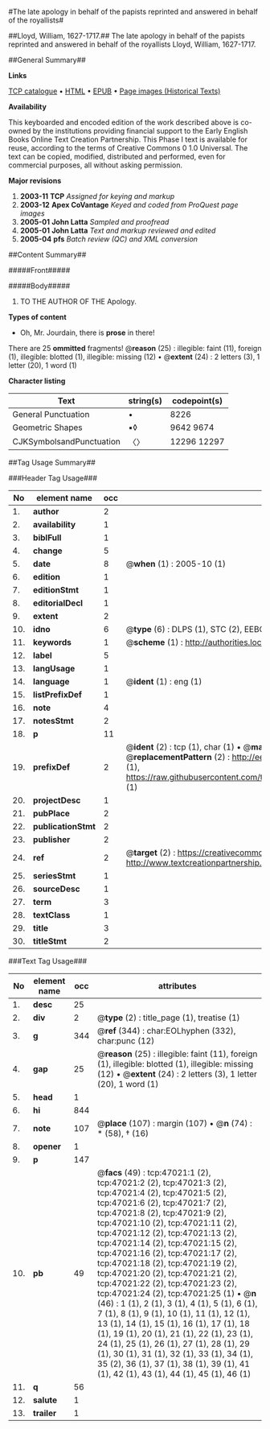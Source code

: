 #The late apology in behalf of the papists reprinted and answered in behalf of the royallists#

##Lloyd, William, 1627-1717.##
The late apology in behalf of the papists reprinted and answered in behalf of the royallists
Lloyd, William, 1627-1717.

##General Summary##

**Links**

[TCP catalogue](http://www.ota.ox.ac.uk/tcp/)  • 
[HTML](http://tei.it.ox.ac.uk/tcp/Texts-HTML/free/A48/A48822.html)  • 
[EPUB](http://tei.it.ox.ac.uk/tcp/Texts-EPUB/free/A48/A48822.epub) • 
[Page images (Historical Texts)](https://data.historicaltexts.jisc.ac.uk/view?pubId=eebo-11239066e&pageId=eebo-11239066e-47021-1)

**Availability**

This keyboarded and encoded edition of the
	       work described above is co-owned by the institutions
	       providing financial support to the Early English Books
	       Online Text Creation Partnership. This Phase I text is
	       available for reuse, according to the terms of Creative
	       Commons 0 1.0 Universal. The text can be copied,
	       modified, distributed and performed, even for
	       commercial purposes, all without asking permission.

**Major revisions**

1. __2003-11__ __TCP__ *Assigned for keying and markup*
1. __2003-12__ __Apex CoVantage__ *Keyed and coded from ProQuest page images*
1. __2005-01__ __John Latta__ *Sampled and proofread*
1. __2005-01__ __John Latta__ *Text and markup reviewed and edited*
1. __2005-04__ __pfs__ *Batch review (QC) and XML conversion*

##Content Summary##

#####Front#####

#####Body#####

1. TO THE AUTHOR OF THE Apology.

**Types of content**

  * Oh, Mr. Jourdain, there is **prose** in there!

There are 25 **ommitted** fragments! 
 @__reason__ (25) : illegible: faint (11), foreign (1), illegible: blotted (1), illegible: missing (12)  •  @__extent__ (24) : 2 letters (3), 1 letter (20), 1 word (1)

**Character listing**


|Text|string(s)|codepoint(s)|
|---|---|---|
|General Punctuation|•|8226|
|Geometric Shapes|▪◊|9642 9674|
|CJKSymbolsandPunctuation|〈〉|12296 12297|

##Tag Usage Summary##

###Header Tag Usage###

|No|element name|occ|attributes|
|---|---|---|---|
|1.|__author__|2||
|2.|__availability__|1||
|3.|__biblFull__|1||
|4.|__change__|5||
|5.|__date__|8| @__when__ (1) : 2005-10 (1)|
|6.|__edition__|1||
|7.|__editionStmt__|1||
|8.|__editorialDecl__|1||
|9.|__extent__|2||
|10.|__idno__|6| @__type__ (6) : DLPS (1), STC (2), EEBO-CITATION (1), OCLC (1), VID (1)|
|11.|__keywords__|1| @__scheme__ (1) : http://authorities.loc.gov/ (1)|
|12.|__label__|5||
|13.|__langUsage__|1||
|14.|__language__|1| @__ident__ (1) : eng (1)|
|15.|__listPrefixDef__|1||
|16.|__note__|4||
|17.|__notesStmt__|2||
|18.|__p__|11||
|19.|__prefixDef__|2| @__ident__ (2) : tcp (1), char (1)  •  @__matchPattern__ (2) : ([0-9\-]+):([0-9IVX]+) (1), (.+) (1)  •  @__replacementPattern__ (2) : http://eebo.chadwyck.com/downloadtiff?vid=$1&page=$2 (1), https://raw.githubusercontent.com/textcreationpartnership/Texts/master/tcpchars.xml#$1 (1)|
|20.|__projectDesc__|1||
|21.|__pubPlace__|2||
|22.|__publicationStmt__|2||
|23.|__publisher__|2||
|24.|__ref__|2| @__target__ (2) : https://creativecommons.org/publicdomain/zero/1.0/ (1), http://www.textcreationpartnership.org/docs/. (1)|
|25.|__seriesStmt__|1||
|26.|__sourceDesc__|1||
|27.|__term__|3||
|28.|__textClass__|1||
|29.|__title__|3||
|30.|__titleStmt__|2||


###Text Tag Usage###

|No|element name|occ|attributes|
|---|---|---|---|
|1.|__desc__|25||
|2.|__div__|2| @__type__ (2) : title_page (1), treatise (1)|
|3.|__g__|344| @__ref__ (344) : char:EOLhyphen (332), char:punc (12)|
|4.|__gap__|25| @__reason__ (25) : illegible: faint (11), foreign (1), illegible: blotted (1), illegible: missing (12)  •  @__extent__ (24) : 2 letters (3), 1 letter (20), 1 word (1)|
|5.|__head__|1||
|6.|__hi__|844||
|7.|__note__|107| @__place__ (107) : margin (107)  •  @__n__ (74) : * (58), † (16)|
|8.|__opener__|1||
|9.|__p__|147||
|10.|__pb__|49| @__facs__ (49) : tcp:47021:1 (2), tcp:47021:2 (2), tcp:47021:3 (2), tcp:47021:4 (2), tcp:47021:5 (2), tcp:47021:6 (2), tcp:47021:7 (2), tcp:47021:8 (2), tcp:47021:9 (2), tcp:47021:10 (2), tcp:47021:11 (2), tcp:47021:12 (2), tcp:47021:13 (2), tcp:47021:14 (2), tcp:47021:15 (2), tcp:47021:16 (2), tcp:47021:17 (2), tcp:47021:18 (2), tcp:47021:19 (2), tcp:47021:20 (2), tcp:47021:21 (2), tcp:47021:22 (2), tcp:47021:23 (2), tcp:47021:24 (2), tcp:47021:25 (1)  •  @__n__ (46) : 1 (1), 2 (1), 3 (1), 4 (1), 5 (1), 6 (1), 7 (1), 8 (1), 9 (1), 10 (1), 11 (1), 12 (1), 13 (1), 14 (1), 15 (1), 16 (1), 17 (1), 18 (1), 19 (1), 20 (1), 21 (1), 22 (1), 23 (1), 24 (1), 25 (1), 26 (1), 27 (1), 28 (1), 29 (1), 30 (1), 31 (1), 32 (1), 33 (1), 34 (1), 35 (2), 36 (1), 37 (1), 38 (1), 39 (1), 41 (1), 42 (1), 43 (1), 44 (1), 45 (1), 46 (1)|
|11.|__q__|56||
|12.|__salute__|1||
|13.|__trailer__|1||
